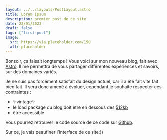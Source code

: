 ```yaml
---
layout: ../../layouts/PostLayout.astro
title: Lorem Ipsum
description: premier post de ce site
date: 22/01/2023
draft: false
tags: ["first-post"]
image:
  src: https://via.placeholder.com/150
  alt: placeholder
---
```


Bonsoir, ça faisait longtemps ! Vous voici sur mon nouveau blog, fait avec [Astro](https://astro.build/). Il me permettra de vous partager différentes expériences et savoirs, sur des domaines variés.

Je ne suis pas forcément satisfait du design actuel, car il a été fait vite fait bien fait. Il sera donc amené à évoluer, cependant je souhaite respecter ces contraintes :

- ✨vintage✨
- le load package du blog doit être en dessous des [512kb](https://512kb.club)
- être accessible

Vous pourrez retrouver le code source de ce code sur [Github](https://github.com/harryssecret/harryssecrets).

Sur ce, je vais peaufiner l'interface de ce site:))
